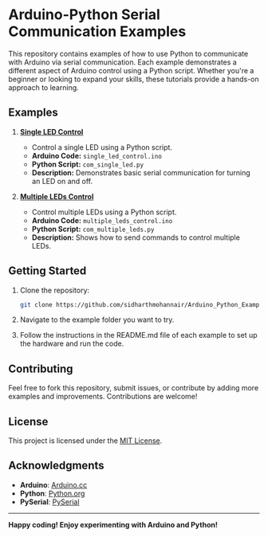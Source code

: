 
# Arduino-Python Serial Communication Examples

This repository contains examples of how to use Python to communicate with Arduino via serial communication. Each example demonstrates a different aspect of Arduino control using a Python script. Whether you're a beginner or looking to expand your skills, these tutorials provide a hands-on approach to learning.

## Examples

1. **[Single LED Control](/1_Single_LED_Control/Single_LED_Control_README.md)**
   - Control a single LED using a Python script.
   - **Arduino Code:** `single_led_control.ino`
   - **Python Script:** `com_single_led.py`
   - **Description:** Demonstrates basic serial communication for turning an LED on and off.

2. **[Multiple LEDs Control](/2_Multiple_LEDs_Control)**
   - Control multiple LEDs using a Python script.
   - **Arduino Code:** `multiple_leds_control.ino`
   - **Python Script:** `com_multiple_leds.py`
   - **Description:** Shows how to send commands to control multiple LEDs.

## Getting Started

1. Clone the repository:
   ```bash
   git clone https://github.com/sidharthmohannair/Arduino_Python_Examples.git
   ```
2. Navigate to the example folder you want to try.

3. Follow the instructions in the README.md file of each example to set up the hardware and run the code.

## Contributing

Feel free to fork this repository, submit issues, or contribute by adding more examples and improvements. Contributions are welcome!

## License

This project is licensed under the [MIT License](/LICENSE).

## Acknowledgments

- **Arduino**: [Arduino.cc](https://www.arduino.cc/)
- **Python**: [Python.org](https://www.python.org/)
- **PySerial**: [PySerial](https://pyserial.readthedocs.io/)

---

**Happy coding! Enjoy experimenting with Arduino and Python!**
